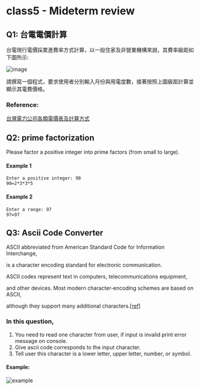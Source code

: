 # class5 - Mideterm review

## **Q1: 台電電價計算**

台電現行電價採累進費率方式計算，以一般住家及非營業機構來說，其費率級距如下圖所示:

![image](https://user-images.githubusercontent.com/21131915/126429686-720291e5-e68c-420f-9ed2-63aa0cf13414.png)

請撰寫一個程式，要求使用者分別輸入月份與用電度數，接著按照上圖級距計算並顯示其電費價格。

### Reference: 

[台灣電力公司各類電價表及計算方式](https://www.taipower.com.tw/upload/1417/2018033011504596497.pdf)

## **Q2: prime factorization**

Please factor a positive integer into prime factors (from small to large).

#### Example 1

```
Enter a positive integer: 90
90=2*3*3*5
```

#### Example 2

```
Enter a range: 97
97=97
```

## **Q3: Ascii Code Converter**
ASCII abbreviated from American Standard Code for Information Interchange, 

is a character encoding standard for electronic communication. 

ASCII codes represent text in computers, telecommunications equipment, 

and other devices. Most modern character-encoding schemes are based on ASCII, 

although they support many additional characters.[[ref]](https://en.wikipedia.org/wiki/ASCII)

### In this question, 

1. You need to read one character from user, if input is invalid print error message on console.
2. Give ascii code corresponds to the input character.
3. Tell user this character is a lower letter, upper letter, number, or symbol.

#### Example:
![example](https://imgur.com/o2JHbFF.jpg)

